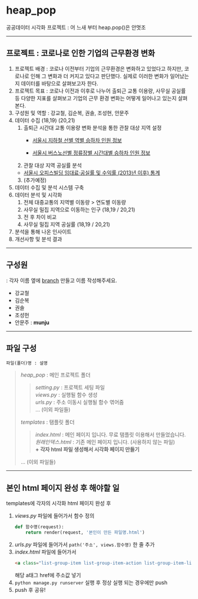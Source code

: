 # heap_pop
  
공공데이터 시각화 프로젝트 : 어 느새 부터 heap.pop()은 안멋조
  
---
  
## 프로젝트 : 코로나로 인한 기업의 근무환경 변화
  
1. 프로젝트 배경 : 코로나 이전부터 기업의 근무환경은 변화하고 있었다고 하지만, 코로나로 인해 그 변화과 더 커지고 있다고 판단했다. 실제로 이러한 변화가 일어났는지 데이터를 바탕으로 살펴보고자 한다.
2. 프로젝트 목표 : 코로나 이전과 이후로 나누어 출퇴근 교통 이용량, 사무실 공실률 등 다양한 지표를 살펴보고 기업의 근무 환경 변화는 어떻게 일어나고 있는지 살펴본다.
3. 구성원 및 역할 : 강교철, 김순복, 권솔, 조성현, 안문주 
4. 데이터 수집 (18,19) (20,21)
    1. 출퇴근 시간대 교통 이용량 변화 분석을 통한 관찰 대상 지역 설정
        - [서울시 지하철 선별 역별 승하차 인원 정보](https://data.seoul.go.kr/dataList/OA-12914/S/1/datasetView.do#)
        
        - [서울시 버스노선별 정류장별 시간대별 승하차 인원 정보](http://data.seoul.go.kr/dataList/OA-12913/S/1/datasetView.do#)
    2. 관찰 대상 지역 공실률 분석
    - [서울시 오피스빌딩 임대료·공실률 및 수익률 (2013년 이후) 통계](https://data.seoul.go.kr/dataList/10613/S/2/datasetView.do)
    3. (추가예정)
5. 데이터 수집 및 분석 시스템 구축
6. 데이터 분석 및 시각화
    1. 전체 대중교통의 지역별 이동량 > 연도별 이동량
    2. 사무실 밀집 지역으로 이동하는 인구 (18,19 / 20,21)
    3. 전 후 차이 비교
    4. 사무실 밀집 지역 공실률 (18,19 / 20,21)
7. 분석을 통해 나온 인사이트
8. 개선사항 및 분석 결과

---

## 구성원

: 각자 이름 옆에 [branch](https://backlog.com/git-tutorial/kr/stepup/stepup2_2.html) 만들고 이름 작성해주세요.
  
* 강교철
* 김순복
* 권솔
* 조성헌
* 안문주 : __munju__

---

## 파일 구성
```파일(폴더)명 : 설명```
> _heap_pop_ : 메인 프로젝트 폴더
> > _setting.py_ : 프로젝트 세팅 파일  
> > _views.py_ : 실행될 함수 생성  
> > _urls.py_ : 주소 이동시 실행될 함수 엮어줌  
> > ... (이외 파일들)
> 
> _templates_ : 탬플릿 폴더
> > _index.html_ : 메인 페이지 입니다. 무료 탬플릿 이용해서 만들었습니다.  
> > _원래인덱스.html_ : 기존 메인 페이지 입니다. (사용하지 않는 파일)  
> > __+ 각자 html 파일 생성해서 시각화 페이지 만들기__
> 
> ... (이외 파일들)

---

## 본인 html 페이지 완성 후 해야할 일

templates에 각자의 시각화 html 페이지 완성 후
1. _views.py_ 파일에 들어가서 함수 정의 
    ```python
    def 함수명(request): 
        return render(request, '본인이 만든 파일명.html')
   ```
2. _urls.py_ 파일에 들어가서 ```path('주소', views.함수명)``` 한 줄 추가
3. _index.html_ 파일에 들어가서 
    ```html
    <a class="list-group-item list-group-item-action list-group-item-light p-3" href="#!">...<... ```
    ```
    해당 a태그 href에 주소값 넣기
4. ```python manage.py runserver``` 실행 후 정상 실행 되는 경우에만 push
5. push 후 공유!